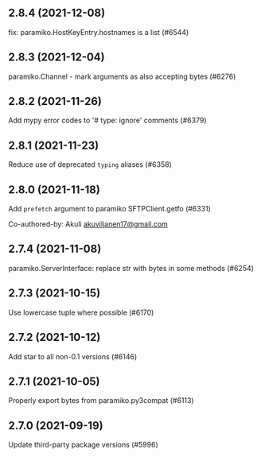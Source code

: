 ## 2.8.4 (2021-12-08)

fix: paramiko.HostKeyEntry.hostnames is a list (#6544)

## 2.8.3 (2021-12-04)

paramiko.Channel - mark arguments as also accepting bytes (#6276)

## 2.8.2 (2021-11-26)

Add mypy error codes to '# type: ignore' comments (#6379)

## 2.8.1 (2021-11-23)

Reduce use of deprecated `typing` aliases (#6358)

## 2.8.0 (2021-11-18)

Add `prefetch` argument to paramiko SFTPClient.getfo (#6331)

Co-authored-by: Akuli <akuviljanen17@gmail.com>

## 2.7.4 (2021-11-08)

paramiko.ServerInterface: replace str with bytes in some methods (#6254)

## 2.7.3 (2021-10-15)

Use lowercase tuple where possible (#6170)

## 2.7.2 (2021-10-12)

Add star to all non-0.1 versions (#6146)

## 2.7.1 (2021-10-05)

Properly export bytes from paramiko.py3compat (#6113)

## 2.7.0 (2021-09-19)

Update third-party package versions (#5996)

